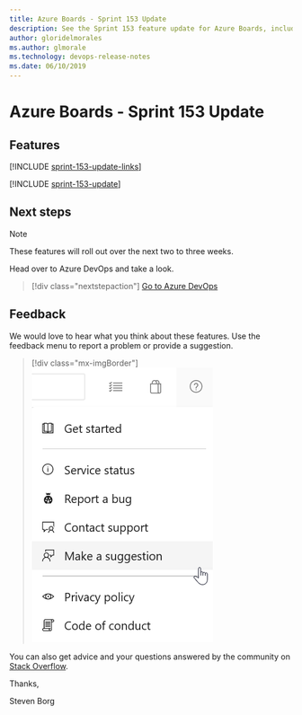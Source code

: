 ```yaml
---
title: Azure Boards - Sprint 153 Update
description: See the Sprint 153 feature update for Azure Boards, including next steps.
author: gloridelmorales
ms.author: glmorale
ms.technology: devops-release-notes
ms.date: 06/10/2019
---
```


# Azure Boards - Sprint 153 Update

## Features

[!INCLUDE [sprint-153-update-links](../includes/boards/sprint-153-update-links.md)]

[!INCLUDE [sprint-153-update](../includes/boards/sprint-153-update.md)]

## Next steps

> [!NOTE]
> These features will roll out over the next two to three weeks.

Head over to Azure DevOps and take a look.

> [!div class="nextstepaction"]
> [Go to Azure DevOps](https://go.microsoft.com/fwlink/?LinkId=307137&campaign=o~msft~docs~product-vsts~release-notes)

## Feedback

We would love to hear what you think about these features. Use the feedback menu to report a problem or provide a suggestion.

> [!div class="mx-imgBorder"]
> ![Make a suggestion](../../media/make-a-suggestion.png)

You can also get advice and your questions answered by the community on [Stack Overflow](https://stackoverflow.com/questions/tagged/azure-devops).

Thanks,

Steven Borg

